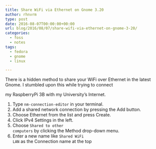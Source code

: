```yaml
---
title: Share WiFi via Ethernet on Gnome 3.20
author: rhnvrm
type: post
date: 2016-08-07T00:00:00+00:00
url: blog/2016/08/07/share-wifi-via-ethernet-on-gnome-3-20/
categories:
  - foss
  - notes
tags:
  - fedora
  - gnome
  - linux

---
```

There is a hidden method to share your WiFi over Ethernet in the latest Gnome. I stumbled upon this while trying to connect
  
my RaspberryPi 3B with my University’s Internet.

  1. Type <code class="highlighter-rouge">nm-connection-editor</code> in your terminal.
  2. Add a shared network connection by pressing the Add button.
  3. Choose Ethernet from the list and press Create.
  4. Click IPv4 Settings in the left.
  5. Choose <code class="highlighter-rouge">Shared to other computers</code> by clicking the Method drop-down menu.
  6. Enter a new name like <code class="highlighter-rouge">Shared WiFi LAN</code> as the Connection name at the top